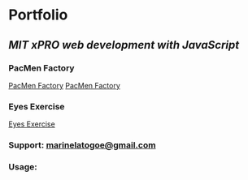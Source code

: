 # **Portfolio**

## _MIT xPRO web development with JavaScript_

### PacMen Factory
<a href="https://github.com/Marinela26/PacMen-Factory">PacMen Factory</a>
<a href="https://marinela26.github.io/PacMen-Factory/">PacMen Factory</a>

### Eyes Exercise
<a href="https://github.com/Marinela26/Eyes-Exercise">Eyes Exercise</a>

### Support: marinelatogoe@gmail.com

### Usage:

